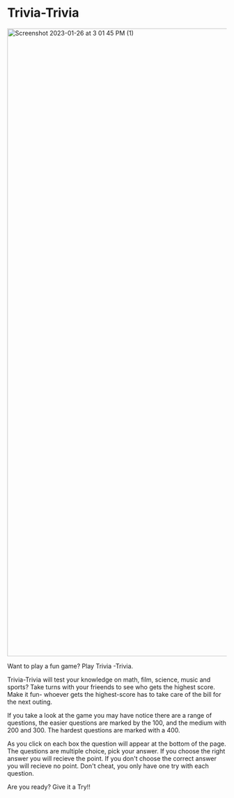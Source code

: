 # Trivia-Trivia

<img width="1440" alt="Screenshot 2023-01-26 at 3 01 45 PM (1)" src="https://user-images.githubusercontent.com/117475957/215120536-e96c6bc3-1ab6-4d2d-930b-a4e082084cfa.png">



Want to play a fun game? Play Trivia -Trivia.

Trivia-Trivia will test your knowledge on math, film, science, music and sports?
Take turns with your frieends to see who gets the highest score.
Make it fun- whoever gets the highest-score has to take care of the bill for the next outing.

If you take a look at the game you may have notice there are a range of questions, the easier questions are marked by the 100, and the medium with 200 and 300. The hardest questions are marked with a 400.

As you click on each box the question will appear at the bottom of the page. The questions are multiple choice, pick your answer. If you choose the right answer you will recieve the point. If you don't choose the correct answer you will recieve no point. Don't cheat, you only have one try with each question. 


Are you ready? Give it a Try!!

